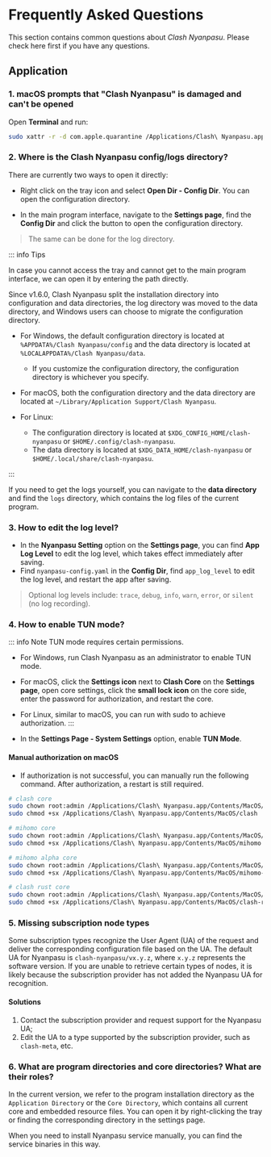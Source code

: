 # Frequently Asked Questions

This section contains common questions about _Clash Nyanpasu_.
Please check here first if you have any questions.

## Application

### 1. macOS prompts that "Clash Nyanpasu" is damaged and can't be opened

Open **Terminal** and run:

```bash
sudo xattr -r -d com.apple.quarantine /Applications/Clash\ Nyanpasu.app
```

### 2. Where is the Clash Nyanpasu config/logs directory?

There are currently two ways to open it directly:

- Right click on the tray icon and select **Open Dir - Config Dir**. You can open the configuration directory.

- In the main program interface, navigate to the **Settings page**, find the **Config Dir** and click the button to open the configuration directory.

> The same can be done for the log directory.

::: info Tips

In case you cannot access the tray and cannot get to the main program interface, we can open it by entering the path directly.

Since v1.6.0, Clash Nyanpasu split the installation directory into configuration and data directories, the log directory was moved to the data directory, and Windows users can choose to migrate the configuration directory.

- For Windows, the default configuration directory is located at `%APPDATA%/Clash Nyanpasu/config` and the data directory is located at `%LOCALAPPDATA%/Clash Nyanpasu/data`.

  - If you customize the configuration directory, the configuration directory is whichever you specify.

- For macOS, both the configuration directory and the data directory are located at `~/Library/Application Support/Clash Nyanpasu`.

- For Linux:

  - The configuration directory is located at `$XDG_CONFIG_HOME/clash-nyanpasu` or `$HOME/.config/clash-nyanpasu`.
  - The data directory is located at `$XDG_DATA_HOME/clash-nyanpasu` or `$HOME/.local/share/clash-nyanpasu`.

:::

If you need to get the logs yourself, you can navigate to the **data directory** and find the `logs` directory, which contains the log files of the current program.

### 3. How to edit the log level?

- In the **Nyanpasu Setting** option on the **Settings page**, you can find **App Log Level** to edit the log level, which takes effect immediately after saving.
- Find `nyanpasu-config.yaml` in the **Config Dir**, find `app_log_level` to edit the log level, and restart the app after saving.

> Optional log levels include: `trace`, `debug`, `info`, `warn`, `error`, or `silent` (no log recording).

### 4. How to enable TUN mode?

::: info Note
TUN mode requires certain permissions.

- For Windows, run Clash Nyanpasu as an administrator to enable TUN mode.
- For macOS, click the **Settings icon** next to **Clash Core** on the **Settings page**, open core settings, click the **small lock icon** on the core side, enter the password for authorization, and restart the core.
- For Linux, similar to macOS, you can run with sudo to achieve authorization.
  :::

- In the **Settings Page - System Settings** option, enable **TUN Mode**.

#### Manual authorization on macOS

- If authorization is not successful, you can manually run the following command. After authorization, a restart is still required.

```bash
# clash core
sudo chown root:admin /Applications/Clash\ Nyanpasu.app/Contents/MacOS/clash
sudo chmod +sx /Applications/Clash\ Nyanpasu.app/Contents/MacOS/clash

# mihomo core
sudo chown root:admin /Applications/Clash\ Nyanpasu.app/Contents/MacOS/mihomo
sudo chmod +sx /Applications/Clash\ Nyanpasu.app/Contents/MacOS/mihomo

# mihomo alpha core
sudo chown root:admin /Applications/Clash\ Nyanpasu.app/Contents/MacOS/mihomo-alpha
sudo chmod +sx /Applications/Clash\ Nyanpasu.app/Contents/MacOS/mihomo-alpha

# clash rust core
sudo chown root:admin /Applications/Clash\ Nyanpasu.app/Contents/MacOS/clash-rs
sudo chmod +sx /Applications/Clash\ Nyanpasu.app/Contents/MacOS/clash-rs
```

### 5. Missing subscription node types

Some subscription types recognize the User Agent (UA) of the request and deliver the corresponding configuration file based on the UA. The default UA for Nyanpasu is `clash-nyanpasu/vx.y.z`, where `x.y.z` represents the software version. If you are unable to retrieve certain types of nodes, it is likely because the subscription provider has not added the Nyanpasu UA for recognition.

#### Solutions

1. Contact the subscription provider and request support for the Nyanpasu UA;
2. Edit the UA to a type supported by the subscription provider, such as `clash-meta`, etc.

### 6. What are program directories and core directories? What are their roles?

In the current version, we refer to the program installation directory as the `Application Directory` or the `Core Directory`, which contains all current core and embedded resource files. You can open it by right-clicking the tray or finding the corresponding directory in the settings page.

When you need to install Nyanpasu service manually, you can find the service binaries in this way.
